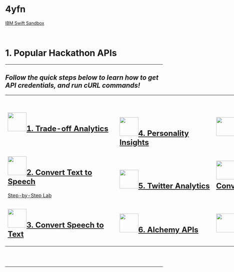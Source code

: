 # 4yfn
<a href="https://swiftlang.ng.bluemix.net">IBM Swift Sandbox</a>

<br><h1>1. Popular Hackathon APIs</h1>

<hr>

<h2><i>Follow the quick steps below to learn how to get API credentials, and run cURL commands!</i></h2>

<table style="width:1000">
<tr>
<td>
<br><h2><img src="http://tradeoff-analytics-demo.mybluemix.net/images/app.png" width="60"><a href="http://www.ibm.com/smarterplanet/us/en/ibmwatson/developercloud/tradeoff-analytics.html">1. Trade-off Analytics </a></h2>
<br><h2><img src="http://text-to-speech-demo.mybluemix.net/images/text-to-speech.svg" width="60"><a href="txtspeech.html">2. Convert Text to Speech</a></h2><a href="http://www.slideshare.net/ColinMcCabe/ibm-bootcamp-text-to-speech-api-lab">Step-by-Step Lab</a>
<br><h2><img src="http://www.ibm.com/smarterplanet/us/en/ibmwatson/developercloud/img/service-icons/speech-to-text.svg" width="60"><a href="speechtxt.html">3. Convert Speech to Text</a></h2>

</td>
<td></td>
<td>
<br><h2><img src="http://www.ibm.com/smarterplanet/us/en/ibmwatson/developercloud/images/service-icons/PersonalityInsights.svg" width="60"><a href="personality.html">4. Personality Insights</a></h2>
<br><h2><img src="http://www.ucdenver.edu/academics/colleges/CLAS/Departments/PoliticalScience/AboutUs/ContactUs/Documents/twitter-bird-icon-logo-vector.png" width="60"><a href="twitter.html">5. Twitter Analytics</a></h2>
<br><h2><img src="http://go.alchemyapi.com/hs-fs/hub/396516/file-2117523389-jpg/AlchemyAPI_Logo/Alchemy_Chevron_jpeg.jpg" width="60"><a href="alchemy.html">6. Alchemy APIs </a></h2>
</td>

<td>
<br><h2><img src="http://www.ibm.com/smarterplanet/us/en/ibmwatson/developercloud/images/service-icons/ToneAnalyzer.svg" width="60"><a href="http://www.ibm.com/smarterplanet/us/en/ibmwatson/developercloud/doc/tone-analyzer/">7. Tone Analyzer</a></h2>
<br><h2><img src="http://www.ibm.com/smarterplanet/us/en/ibmwatson/developercloud/images/service-icons/DocumentConversion.svg" width="60"><a href="http://www.ibm.com/smarterplanet/us/en/ibmwatson/developercloud/doc/document-conversion/">8. Document Conversion</a></h2>
<br><h2><img src="http://www.ibm.com/smarterplanet/us/en/ibmwatson/developercloud/images/service-icons/ConceptExpansion.svg" width="60"><a href="http://www.ibm.com/smarterplanet/us/en/ibmwatson/developercloud/doc/concept-expansion/">9. Concept Expansion </a></h2>
</td>

</tr>
</table>
<br>

<br>
<p>
<hr>
